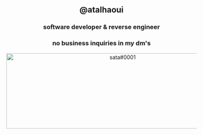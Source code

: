 <h2 align="center">@atalhaoui</h2>
<h3 align="center">software developer & reverse engineer</h3>
<h3 align="center">no business inquiries in my dm's</h3>
<p align="center">
  <img src="https://stringfixer.com/files/1084742294.jpg" alt="sata#0001", width=600, height=200 />
</p>
